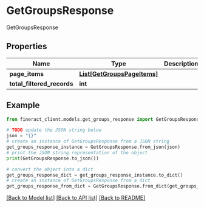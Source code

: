 # GetGroupsResponse

GetGroupsResponse

## Properties

Name | Type | Description | Notes
------------ | ------------- | ------------- | -------------
**page_items** | [**List[GetGroupsPageItems]**](GetGroupsPageItems.md) |  | [optional] 
**total_filtered_records** | **int** |  | [optional] 

## Example

```python
from fineract_client.models.get_groups_response import GetGroupsResponse

# TODO update the JSON string below
json = "{}"
# create an instance of GetGroupsResponse from a JSON string
get_groups_response_instance = GetGroupsResponse.from_json(json)
# print the JSON string representation of the object
print(GetGroupsResponse.to_json())

# convert the object into a dict
get_groups_response_dict = get_groups_response_instance.to_dict()
# create an instance of GetGroupsResponse from a dict
get_groups_response_from_dict = GetGroupsResponse.from_dict(get_groups_response_dict)
```
[[Back to Model list]](../README.md#documentation-for-models) [[Back to API list]](../README.md#documentation-for-api-endpoints) [[Back to README]](../README.md)


